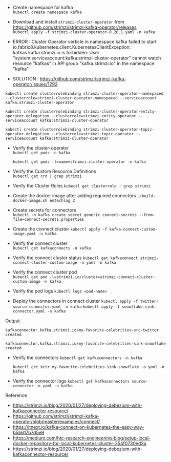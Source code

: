 - Create namespace for kafka  
  `kubectl create namespace kafka`  
  
- Download and install `strimzi-cluster-operator` from https://github.com/strimzi/strimzi-kafka-operator/releases  
  `kubectl apply -f strimzi-cluster-operator-0.20.1.yaml -n kafka`

- ERROR : Cluster Operator verticle in namespace kafka failed to start
io.fabric8.kubernetes.client.KubernetesClientException: kafkas.kafka.strimzi.io is forbidden: User "system:serviceaccount:kafka:strimzi-cluster-operator" cannot watch resource "kafkas" in API group "kafka.strimzi.io" in the namespace "kafka"

- SOLUTION : https://github.com/strimzi/strimzi-kafka-operator/issues/1292

```
kubectl create clusterrolebinding strimzi-cluster-operator-namespaced --clusterrole=strimzi-cluster-operator-namespaced --serviceaccount kafka:strimzi-cluster-operator

kubectl create clusterrolebinding strimzi-cluster-operator-entity-operator-delegation --clusterrole=strimzi-entity-operator --serviceaccount kafka:strimzi-cluster-operator

kubectl create clusterrolebinding strimzi-cluster-operator-topic-operator-delegation --clusterrole=strimzi-topic-operator --serviceaccount kafka:strimzi-cluster-operator
```

- Verify the cluster-operator  
  `kubectl get pods -n kafka`

  `kubectl get pods -l=name=strimzi-cluster-operator -n kafka`

- Verify the Custom Resource Definitions  
  `kubectl get crd | grep strimzi`

- Verify the Cluster Roles
  `kubectl get clusterrole | grep strimzi`

- Create the docker image after adding required connectors
`./build-docker-image.sh entechlog 2`

- Create secrets for connectors  
  `kubectl -n kafka create secret generic connect-secrets --from-file=connect-secrets.properties`

- Create the connect cluster
  `kubectl apply -f kafka-connect-custom-image.yaml -n kafka`

- Verify the connect cluster  
  `kubectl get kafkaconnects -n kafka`

- Verify the connect cluster status
  `kubectl get kafkaconnect strimzi-connect-cluster-custom-image -o yaml -n kafka`

- Verify the connect cluster pod  
  `kubectl get pod -l=strimzi.io/cluster=strimzi-connect-cluster-custom-image -n kafka`

- Verify the pod logs
  `kubectl logs <pod-name>`

- Deploy the connectors in connect cluster
  `kubectl apply -f twitter-source-connector.yaml -n kafka`
  `kubectl apply -f snowflake-sink-connector.yaml -n kafka`

Output
```
kafkaconnector.kafka.strimzi.io/my-favorite-celebrities-src-twitter created

kafkaconnector.kafka.strimzi.io/my-favorite-celebrities-sink-snowflake created
```

- Verify the connectors
  `kubectl get kafkaconnectors -n kafka`

  `kubectl get kctr my-favorite-celebrities-sink-snowflake -o yaml -n kafka`

- Verify the connector logs
  `kubectl get kafkaconnectors source-connector -o yaml -n kafka`

Reference

- https://strimzi.io/blog/2020/01/27/deploying-debezium-with-kafkaconnector-resource/
- https://github.com/strimzi/strimzi-kafka-operator/blob/master/examples/connect/
- https://itnext.io/kafka-connect-on-kubernetes-the-easy-way-b5b617b7d5e9
- https://medium.com/htc-research-engineering-blog/setup-local-docker-repository-for-local-kubernetes-cluster-354f0730ed3a
- https://strimzi.io/blog/2020/01/27/deploying-debezium-with-kafkaconnector-resource/
